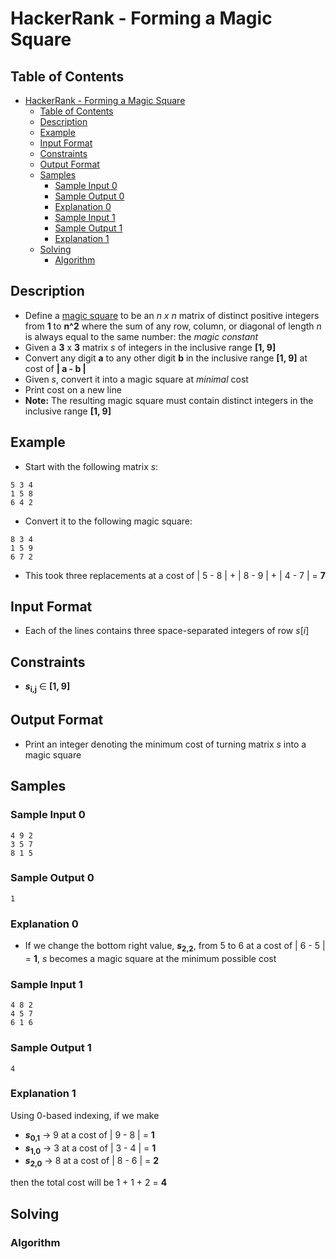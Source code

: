 # HackerRank - Forming a Magic Square

## Table of Contents
<!-- TOC -->

- [HackerRank - Forming a Magic Square](#hackerrank---forming-a-magic-square)
    - [Table of Contents](#table-of-contents)
    - [Description](#description)
    - [Example](#example)
    - [Input Format](#input-format)
    - [Constraints](#constraints)
    - [Output Format](#output-format)
    - [Samples](#samples)
        - [Sample Input 0](#sample-input-0)
        - [Sample Output 0](#sample-output-0)
        - [Explanation 0](#explanation-0)
        - [Sample Input 1](#sample-input-1)
        - [Sample Output 1](#sample-output-1)
        - [Explanation 1](#explanation-1)
    - [Solving](#solving)
        - [Algorithm](#algorithm)

<!-- /TOC -->

## Description
* Define a [magic square](https://en.wikipedia.org/wiki/Magic_square) to be an _n x n_ matrix of distinct positive integers from **1** to **n^2** where the sum of any row, column, or diagonal of length _n_ is always equal to the same number: the _magic constant_
* Given a **3** x **3** matrix _s_ of integers in the inclusive range **[1, 9]**
* Convert any digit **a** to any other digit **b** in the inclusive range **[1, 9]** at cost of **| a - b |**
* Given _s_, convert it into a magic square at _minimal_ cost
* Print cost on a new line
* **Note:** The resulting magic square must contain distinct integers in the inclusive range **[1, 9]**

## Example
* Start with the following matrix _s_:
```
5 3 4
1 5 8
6 4 2
```

* Convert it to the following magic square:
```
8 3 4
1 5 9
6 7 2
```

* This took three replacements at a cost of | 5 - 8 | + | 8 - 9 | + | 4 - 7 | = **7**

## Input Format
* Each of the lines contains three space-separated integers of row _s_[_i_]

## Constraints
* **_s_<sub>i,j</sub>** &isin; **[1, 9]**

## Output Format
* Print an integer denoting the minimum cost of turning matrix _s_ into a magic square

## Samples

### Sample Input 0
```
4 9 2
3 5 7
8 1 5
```

### Sample Output 0
```
1
```

### Explanation 0
* If we change the bottom right value, **_s_<sub>2,2</sub>**, from 5 to 6 at a cost of | 6 - 5 | = **1**, _s_ becomes a magic square at the minimum possible cost

### Sample Input 1
```
4 8 2
4 5 7
6 1 6
```

### Sample Output 1
```
4
```

### Explanation 1
Using 0-based indexing, if we make
* **_s_<sub>0,1</sub>** -> 9 at a cost of | 9 - 8 | = **1**
* **_s_<sub>1,0</sub>** -> 3 at a cost of | 3 - 4 | = **1**
* **_s_<sub>2,0</sub>** -> 8 at a cost of | 8 - 6 | = **2**

then the total cost will be 1 + 1 + 2 = **4**

## Solving


### Algorithm
